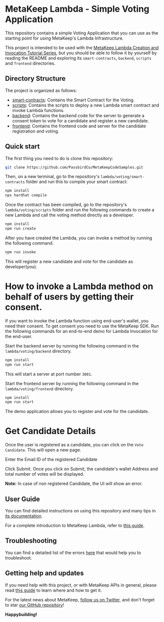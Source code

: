 # MetaKeep Lambda - Simple Voting Application

This repository contains a simple Voting Application that you can use as the starting point
for using MetaKeep's Lambda Infrastructure.

This project is intended to be used with the
[MetaKeep Lambda Creation and Invocation Tutorial Series](https://docs.metakeep.xyz/docs/create-your-first-lambda), but you should be
able to follow it by yourself by reading the README and exploring its
`smart-contracts`, `backend`, `scripts` and `frontend` directories.

## Directory Structure

The project is organized as follows:

- [smart-contracts](./smart-contracts): Contains the Smart Contract for the Voting.
- [scripts](./scripts): Contains the scripts to deploy a new Lambda smart contract and invoke Lambda functions.
- [backend](./backend): Contains the backend code for the server to generate a consent token to vote for a candidate and register a new candidate.
- [frontend](./frontend): Contains the frontend code and server for the candidate registration and voting.

## Quick start

The first thing you need to do is clone this repository:

```sh
git clone https://github.com/PassbirdCo/MetaKeepCodeSamples.git
```

Then, on a new terminal, go to the repository's `lambda/voting/smart-contracts` folder and run this to
compile your smart contract:

```sh
npm install
npx hardhat compile
```

Once the contract has been compiled, go to the repository's `lambda/voting/scripts` folder and run the following commands to create a new Lambda and call the voting method directly as a developer.

```sh
npm install
npm run create
```

After you have created the Lambda, you can invoke a method by running the following command.

```sh
npm run invoke
```

This will register a new candidate and vote for the candidate as developer(you).

# How to invoke a Lambda method on behalf of users by getting their consent.

If you want to invoke the Lambda function using end-user's wallet, you need their consent. To get consent you need to use the MetaKeep SDK. Run the following commands for an end-to-end demo for Lambda Invocation for the end-user.

Start the backend server by running the following command in the `lambda/voting/backend` directory.

```sh
npm install
npm run start
```

This will start a server at port number `3001`.

Start the frontend server by running the following command in the `lambda/voting/frontend` directory.

```sh
npm install
npm run start
```

The demo application allows you to register and vote for the candidate.

# Get Candidate Details

Once the user is registered as a candidate, you can click on the `Vote Candidate`. This will open a new page.

Enter the Email ID of the registered Candidate

Click Submit. Once you click on Submit, the candidate's wallet Address and total number of votes will be displayed.

**Note:** In case of non registered Candidate, the UI will show an error.

## User Guide

You can find detailed instructions on using this repository and many tips in [its documentation](https://docs.metakeep.xyz/reference/lambda-101).

For a complete introduction to MetaKeep Lambda, refer to [this guide](https://docs.metakeep.xyz/reference/lambda-101).

## Troubleshooting

You can find a detailed list of the errors [here](https://docs.metakeep.xyz/reference/api-error-status#v2applambdacreate) that would help you to troubleshoot.

## Getting help and updates

If you need help with this project, or with MetaKeep APIs in general, please read [this guide](https://docs.metakeep.xyz/) to learn where and how to get it.

For the latest news about MetaKeep, [follow us on Twitter](https://twitter.com/metakeep), and don't forget to star [our GitHub repository](https://github.com/PassbirdCo/MetaKeepCodeSamples.git)!

**Happy*building*!**
